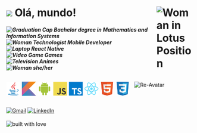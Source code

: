 <h1> <img src="https://emojipedia-us.s3.amazonaws.com/source/skype/289/cat_1f408.png" width="40"> Olá, mundo!<img align="right" alt="Woman in Lotus Position" src="https://user-images.githubusercontent.com/23350196/128588413-3ca98bd8-cc2e-45e2-a9de-e138d08ac5c3.png" width="100"></h1>

<h5>
  <img alt="Graduation Cap" src="https://user-images.githubusercontent.com/23350196/128587458-56a4be92-80b1-40e0-9f78-cbd406b48f68.png" width="21"> Bachelor degree in Mathematics and Information Systems<br />
  <img alt="Woman Technologist" src="https://user-images.githubusercontent.com/23350196/128587578-408c64bc-5fc3-4c08-b617-b06f4b4b2994.png" width="21"> Mobile Developer<br />
  <img alt="Laptop" src="https://user-images.githubusercontent.com/23350196/128587626-7ea5fcd3-4450-4183-857b-48792b038a32.png" width="21"> React Native<br />
  <img alt="Video Game" src="https://user-images.githubusercontent.com/23350196/128592519-f1581c12-30b9-47dd-9ebe-5ecfe75e7f8b.png" width="21"> Games<br />
  <img alt="Television" src="https://user-images.githubusercontent.com/23350196/128587478-6d8afd7f-c1f7-4aa6-8cf8-f550d9c659a7.png" width="21"> Animes<br />
  <img alt="Woman" src="https://user-images.githubusercontent.com/23350196/128587622-e3b05ae7-bc94-472f-b62d-7526229f8410.png" width="21"> she/her<br />
</h5>

##


<div>
  <img align="center" alt="Java" src="https://raw.githubusercontent.com/devicons/devicon/9f4f5cdb393299a81125eb5127929ea7bfe42889/icons/java/java-original.svg" width="38">
  <img align="center" alt="Kotlin" src="https://raw.githubusercontent.com/devicons/devicon/9f4f5cdb393299a81125eb5127929ea7bfe42889/icons/kotlin/kotlin-original.svg" width="38">
  <img align="center" alt="Android" src="https://raw.githubusercontent.com/devicons/devicon/9f4f5cdb393299a81125eb5127929ea7bfe42889/icons/android/android-original.svg" width="38">
  <img align="center" alt="Javascript" src="https://raw.githubusercontent.com/devicons/devicon/9f4f5cdb393299a81125eb5127929ea7bfe42889/icons/javascript/javascript-original.svg" width="38">
  <img align="center" alt="Typescript" src="https://raw.githubusercontent.com/devicons/devicon/master/icons/typescript/typescript-original.svg" width="38">
  <img align="center" alt="React" src="https://raw.githubusercontent.com/devicons/devicon/9f4f5cdb393299a81125eb5127929ea7bfe42889/icons/react/react-original.svg" width="38">
  <img align="center" alt="HTML5" src="https://raw.githubusercontent.com/devicons/devicon/9f4f5cdb393299a81125eb5127929ea7bfe42889/icons/html5/html5-original.svg" width="38">
  <img align="center" alt="CSS3" src="https://raw.githubusercontent.com/devicons/devicon/9f4f5cdb393299a81125eb5127929ea7bfe42889/icons/css3/css3-original.svg" width="38">
  <img align="right" alt="Re-Avatar" src="https://user-images.githubusercontent.com/23350196/128591035-dbfb0e76-490e-42bf-a48d-510c90168dd3.png" width="160">
</div>

##

<div>
  <a href="mailto:renata.anhon@gmail.com"><img align="center" alt="Gmail" src="https://img.shields.io/badge/Gmail-D14836?style=for-the-badge&logo=gmail&logoColor=white"></a>
  <a href="https://www.linkedin.com/in/renataemanuelle/"><img align="center" alt="LinkedIn" src="https://img.shields.io/badge/LinkedIn-0077B5?style=for-the-badge&logo=linkedin&logoColor=white"></a>
</div>
<br />
<div>
  <img align="center" alt="built with love" src="http://ForTheBadge.com/images/badges/built-with-love.svg" width="75">
</div>
